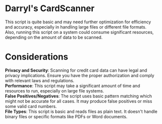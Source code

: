 # Darryl's CardScanner
This script is quite basic and may need further optimization for efficiency and accuracy, especially in handling large files or different file formats. Also, running this script on a system could consume significant resources, depending on the amount of data to be scanned.

# Considerations
**Privacy and Security**: Scanning for credit card data can have legal and privacy implications. Ensure you have the proper authorization and comply with relevant laws and regulations.  
**Performance**: This script may take a significant amount of time and resources to run, especially on large file systems.  
**False Positives/Negatives**: The script uses basic pattern matching which might not be accurate for all cases. It may produce false positives or miss some valid card numbers.  
**File Types**: This script is basic and reads files as plain text. It doesn't handle binary files or specific formats like PDFs or Word documents.  
